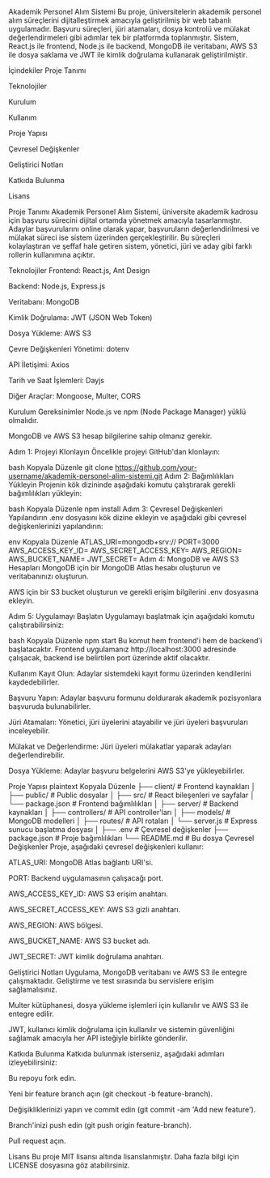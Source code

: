 Akademik Personel Alım Sistemi
Bu proje, üniversitelerin akademik personel alım süreçlerini dijitalleştirmek amacıyla geliştirilmiş bir web tabanlı uygulamadır. Başvuru süreçleri, jüri atamaları, dosya kontrolü ve mülakat değerlendirmeleri gibi adımlar tek bir platformda toplanmıştır. Sistem, React.js ile frontend, Node.js ile backend, MongoDB ile veritabanı, AWS S3 ile dosya saklama ve JWT ile kimlik doğrulama kullanarak geliştirilmiştir.

İçindekiler
Proje Tanımı

Teknolojiler

Kurulum

Kullanım

Proje Yapısı

Çevresel Değişkenler

Geliştirici Notları

Katkıda Bulunma

Lisans

Proje Tanımı
Akademik Personel Alım Sistemi, üniversite akademik kadrosu için başvuru sürecini dijital ortamda yönetmek amacıyla tasarlanmıştır. Adaylar başvurularını online olarak yapar, başvuruların değerlendirilmesi ve mülakat süreci ise sistem üzerinden gerçekleştirilir. Bu süreçleri kolaylaştıran ve şeffaf hale getiren sistem, yönetici, jüri ve aday gibi farklı rollerin kullanımına açıktır.

Teknolojiler
Frontend: React.js, Ant Design

Backend: Node.js, Express.js

Veritabanı: MongoDB

Kimlik Doğrulama: JWT (JSON Web Token)

Dosya Yükleme: AWS S3

Çevre Değişkenleri Yönetimi: dotenv

API İletişimi: Axios

Tarih ve Saat İşlemleri: Dayjs

Diğer Araçlar: Mongoose, Multer, CORS

Kurulum
Gereksinimler
Node.js ve npm (Node Package Manager) yüklü olmalıdır.

MongoDB ve AWS S3 hesap bilgilerine sahip olmanız gerekir.

Adım 1: Projeyi Klonlayın
Öncelikle projeyi GitHub'dan klonlayın:

bash
Kopyala
Düzenle
git clone https://github.com/your-username/akademik-personel-alim-sistemi.git
Adım 2: Bağımlılıkları Yükleyin
Projenin kök dizininde aşağıdaki komutu çalıştırarak gerekli bağımlılıkları yükleyin:

bash
Kopyala
Düzenle
npm install
Adım 3: Çevresel Değişkenleri Yapılandırın
.env dosyasını kök dizine ekleyin ve aşağıdaki gibi çevresel değişkenlerinizi yapılandırın:

env
Kopyala
Düzenle
ATLAS_URI=mongodb+srv://<your-mongo-db-uri>
PORT=3000
AWS_ACCESS_KEY_ID=<your-aws-access-key-id>
AWS_SECRET_ACCESS_KEY=<your-aws-secret-access-key>
AWS_REGION=<your-aws-region>
AWS_BUCKET_NAME=<your-s3-bucket-name>
JWT_SECRET=<your-jwt-secret>
Adım 4: MongoDB ve AWS S3 Hesapları
MongoDB için bir MongoDB Atlas hesabı oluşturun ve veritabanınızı oluşturun.

AWS için bir S3 bucket oluşturun ve gerekli erişim bilgilerini .env dosyasına ekleyin.

Adım 5: Uygulamayı Başlatın
Uygulamayı başlatmak için aşağıdaki komutu çalıştırabilirsiniz:

bash
Kopyala
Düzenle
npm start
Bu komut hem frontend'i hem de backend'i başlatacaktır. Frontend uygulamanız http://localhost:3000 adresinde çalışacak, backend ise belirtilen port üzerinde aktif olacaktır.

Kullanım
Kayıt Olun: Adaylar sistemdeki kayıt formu üzerinden kendilerini kaydedebilirler.

Başvuru Yapın: Adaylar başvuru formunu doldurarak akademik pozisyonlara başvuruda bulunabilirler.

Jüri Atamaları: Yönetici, jüri üyelerini atayabilir ve jüri üyeleri başvuruları inceleyebilir.

Mülakat ve Değerlendirme: Jüri üyeleri mülakatlar yaparak adayları değerlendirebilir.

Dosya Yükleme: Adaylar başvuru belgelerini AWS S3'ye yükleyebilirler.

Proje Yapısı
plaintext
Kopyala
Düzenle
├── client/                   # Frontend kaynakları
│   ├── public/               # Public dosyalar
│   ├── src/                  # React bileşenleri ve sayfalar
│   └── package.json          # Frontend bağımlılıkları
│
├── server/                   # Backend kaynakları
│   ├── controllers/          # API controller'ları
│   ├── models/               # MongoDB modelleri
│   ├── routes/               # API rotaları
│   └── server.js             # Express sunucu başlatma dosyası
│
├── .env                      # Çevresel değişkenler
├── package.json              # Proje bağımlılıkları
└── README.md                 # Bu dosya
Çevresel Değişkenler
Proje, aşağıdaki çevresel değişkenleri kullanır:

ATLAS_URI: MongoDB Atlas bağlantı URI'si.

PORT: Backend uygulamasının çalışacağı port.

AWS_ACCESS_KEY_ID: AWS S3 erişim anahtarı.

AWS_SECRET_ACCESS_KEY: AWS S3 gizli anahtarı.

AWS_REGION: AWS bölgesi.

AWS_BUCKET_NAME: AWS S3 bucket adı.

JWT_SECRET: JWT kimlik doğrulama anahtarı.

Geliştirici Notları
Uygulama, MongoDB veritabanı ve AWS S3 ile entegre çalışmaktadır. Geliştirme ve test sırasında bu servislere erişim sağlamalısınız.

Multer kütüphanesi, dosya yükleme işlemleri için kullanılır ve AWS S3 ile entegre edilir.

JWT, kullanıcı kimlik doğrulama için kullanılır ve sistemin güvenliğini sağlamak amacıyla her API isteğiyle birlikte gönderilir.

Katkıda Bulunma
Katkıda bulunmak isterseniz, aşağıdaki adımları izleyebilirsiniz:

Bu repoyu fork edin.

Yeni bir feature branch açın (git checkout -b feature-branch).

Değişikliklerinizi yapın ve commit edin (git commit -am 'Add new feature').

Branch'inizi push edin (git push origin feature-branch).

Pull request açın.

Lisans
Bu proje MIT lisansı altında lisanslanmıştır. Daha fazla bilgi için LICENSE dosyasına göz atabilirsiniz.
